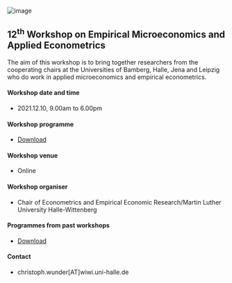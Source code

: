 
![image](/EMAE/docs/assets/All-uni-logos.png)
## 12<sup>th</sup> Workshop on Empirical Microeconomics and Applied Econometrics

The aim of this workshop is to bring together researchers from the cooperating chairs at the Universities of Bamberg, Halle, Jena and Leipzig who do work in applied microeconomics and empirical econometrics.


#### Workshop date and time
* 2021.12.10,  9.00am to 6.00pm

#### Workshop programme 
* [Download](https://github.com/Sachif13/EMAE/blob/main/Current%20workshop/EMAE-Workshop-2021-12-10.pdf)


#### Workshop venue 
* Online


#### Workshop organiser 
* Chair of Econometrics and Empirical Economic Research/Martin Luther University Halle-Wittenberg


#### Programmes from past workshops 
* [Download](https://github.com/Sachif13/EMAE/tree/main/Past%20workshops)


#### Contact
* christoph.wunder[AT]wiwi.uni-halle.de



